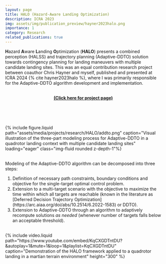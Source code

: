 ```yaml
---
layout: page
title: HALO (Hazard-Aware Landing Optimization)
description: ICRA 2023
img: assets/img/publication_preview/hayner2023halo.png
importance: 1
category: Research
related_publications: true
---
```



**H**azard **A**ware **L**anding **O**ptimization (**HALO**) presents a combined perception (HALSS) and trajectory planning (Adaptive-DDTO) solution towards contingency planning for landing maneuvers with multiple candidate landing sites. This was an equal contribution research project between coauthor Chris Hayner and myself, published and presented at ICRA 2024 {% cite hayner2023halo %}, where I was primarily responsible for the Adaptive-DDTO algorithm development and implementation.
<br/><br/>
    <p style="text-align: center;"><b>
        <a href="https://haynec.github.io/papers/halo_paper/">(Click here for project page)</a>
    </b></p>
<br/><br/>

<div class="row">
    <div class="col-md mt-3 mt-md-0">&nbsp;</div> <!-- empty space -->
    <div class="col-md-9 mt-3 mt-md-0">
        {% include figure.liquid 
            path="assets/media/projects/research/HALO/addto.png"
            caption="Visual illustration of the three-part modeling process for Adaptive-DDTO in a quadrotor landing context with multiple candidate landing sites"
            loading="eager" class="img-fluid rounded z-depth-1"%}
    </div>
    <div class="col-md mt-3 mt-md-0">&nbsp;</div> <!-- empty space -->
</div>

Modeling of the Adaptive-DDTO algorithm can be decomposed into three steps:
<ol>
    <li> Definition of necessary path constraints, boundary conditions and objective for the single-target optimal control problem.</li>
    <li> Extension to a multi-target scenario with the objective to maximize the time within which all targets are reachable (known in the literature as [Deferred Decision Trajectory Optimization](https://arc.aiaa.org/doi/abs/10.2514/6.2022-1583) or DDTO).</li>
    <li> Extension to Adaptive-DDTO through an algorithm to adaptively recompute solutions <i>as needed</i> (whenever number of targets falls below an acceptable threshold).</li>
</ol>

<div class="row">
    <div class="col-md mt-3 mt-md-0">&nbsp;</div> <!-- empty space -->
    <div class="col-md-9 mt-3 mt-md-0">
        {% include video.liquid 
            path="https://www.youtube.com/embed/KqCXGDTntDU?&autoplay=1&mute=1&loop=1&playlist=KqCXGDTntDU" 
            caption="Demonstration of the HALO framework applied to a quadrotor landing in a martian terrain environment" 
            height="300" %}
    </div>
    <div class="col-md mt-3 mt-md-0">&nbsp;</div> <!-- empty space -->
</div>